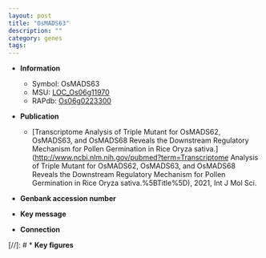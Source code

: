 ```yaml
---
layout: post
title: "OsMADS63"
description: ""
category: genes
tags: 
---
```


* **Information**  
    + Symbol: OsMADS63  
    + MSU: [LOC_Os06g11970](http://rice.uga.edu/cgi-bin/ORF_infopage.cgi?orf=LOC_Os06g11970)  
    + RAPdb: [Os06g0223300](http://rapdb.dna.affrc.go.jp/viewer/gbrowse_details/irgsp1?name=Os06g0223300)  

* **Publication**  
    + [Transcriptome Analysis of Triple Mutant for OsMADS62, OsMADS63, and OsMADS68 Reveals the Downstream Regulatory Mechanism for Pollen Germination in Rice Oryza sativa.](http://www.ncbi.nlm.nih.gov/pubmed?term=Transcriptome Analysis of Triple Mutant for OsMADS62, OsMADS63, and OsMADS68 Reveals the Downstream Regulatory Mechanism for Pollen Germination in Rice Oryza sativa.%5BTitle%5D), 2021, Int J Mol Sci.

* **Genbank accession number**  

* **Key message**  

* **Connection**  

[//]: # * **Key figures**  


